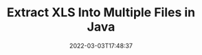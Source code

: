 ---
############################# Static ############################
layout: "auto-gen"
date: 2022-03-03T17:48:37
draft: false

############################# Head ############################
head_title: "Extract XLS into Multiple Files in Java"
head_description: "Java users to extract a single XLS file into several files based on page numbers, page intervals, even or odd pages using documents merger API."

############################# Header ############################
title: "Extract XLS Into Multiple Files in Java"
description: "Extract a single XLS file into several resultant files based on page numbers, page intervals, even or odd pages using documents merger API for Java & J2SE applications."
bg_image: "https://cms.admin.containerize.com/templates/aspose/App_Themes/V3/images/bg/header1.png"
bg_overlay: false
button:
    enable: true
    icon: "fas fa-arrow-down"
    label: "Download Free Trial"
    link: "https://downloads.groupdocs.com/merger/java"

############################# SubMenu ############################
submenu:
    enable: true

    left:
        img_alt: "GroupDocs.Merger for Java"
        image: "https://cms.admin.containerize.com/templates/groupdocs/images/product-logos/90x90-noborder/groupdocs-merger-java.png"
        product: "GroupDocs.Merger"
        platform: "Java"

    middle:
        button:

            # button loop
            - link: "https://apireference.groupdocs.com/merger/java"
              text: "API Reference"

            # button loop
            - link: "https://github.com/groupdocs-merger"
              text: "Code Examples"

            # button loop
            - link: "https://products.groupdocs.app/merger/family"
              text: "Live Demos"

            # button loop
            - link: "https://purchase.groupdocs.com/pricing/merger/java"
              text: "Pricing"

    right:
        link_download: "https://downloads.groupdocs.com/merger"
        link_learn: "https://docs.groupdocs.com/merger/java"
        link_buy: "https://purchase.groupdocs.com"

############################# About ############################
about:
    enable: true
    title: "About GroupDocs.Merger for Java API"
    content: |
        [GroupDocs.Merger for Java](https://products.groupdocs.com/merger/java/) offers a simple solution to safely merge & split between a wide range of document formats including PDF, Microsoft Office (Word, Excel, PowerPoint, OneNote), OpenDocument, HTML, images and many others within .NET applications. By adding just a few lines of the code, perform several document operations such as move, remove, rotate, swap, extract or change the orientation of pages within the documents. The documents merging API also supports previewing document pages as an image to analyse the document structure, formatting and content on the page.
        
        GroupDocs.Merger APIs are well supported on all major operating systems and Java versions including J2SE 7.0 (1.7), J2SE 8.0 (1.8) and Java 10.

############################# Steps ############################
steps:
    enable: true
    title_left: "Extract XLS File By Pages in Java"
    content_left: |
        [GroupDocs.Merger](/merger/java/) makes it easy for Java developers to extract a single XLS file into multiple resultant files by implementing a few easy steps.

        *   Initialize <mark>**ExtractOptions**</mark> class with page numbers that should appear in the resultant document.
        *   Create new instance of <mark>**Merger**</mark> class and pass source document path as a constructor parameter.
        *   Call <mark>**extractPages**</mark> method and pass <mark>**ExtractOptions**</mark> object to it.
        *   Call <mark>**save**</mark> method and specify the file path to save  the resultant document.
        
    title_right: "System Requirements"
    content_right: |
        GroupDocs.Merger for Java APIs are supported on all major platforms and operating systems. Before executing the code below, please make sure that you have the following prerequisites installed on your system.

        *   Operating Systems: Microsoft Windows, Linux, MacOS
        *   Development Environments: NetBeans, IntelliJ IDEA, Eclipse
        *   Frameworks: Java 7 (1.7) and above
        *   Download the latest version of GroupDocs.Merger for Java from [Maven](https://repository.groupdocs.com/webapp/#/artifacts/browse/tree/General/repo/com/groupdocs/groupdocs-merger)
        
    code: |
        ```cs
        // Extract XLS file using GroupDocs.Merger API
        String filePath = "input.xls";
        String filePathOut = "output.xls";

        // Initialize ExtractOptions class with page numbers
        ExtractOptions extractOptions = new ExtractOptions(new int[] { 1, 4 });
        
        // Instantiate Merger with input XLS document
        Merger merger = new Merger("input.xls");
        // Call extractPages method and pass extractOptions object to it
        merger.extractPages(extractOptions);

        // Call save method and specify the path to save the output document
        merger.save("output.xls");
        ```

############################# Demos ############################
demos:
    enable: true
    title: "Live Demos - Exract XLS Pages Online"
    content: |
        Extract XLS file right now by visiting [GroupDocs.Merger Live Demos](https://products.groupdocs.app/splitter/xls) website.
        The live demo has the following benefits
        
############################# About Formats ############################
about_formats:
    enable: true
    format:
        # format loop
        - icon: "far fa-file-excel"
          title: "About XLS File Format"
          content: |
            Files with XLS extension represent Excel Binary File Format. Such files can be created by Microsoft Excel as well as other similar spreadsheet programs such as OpenOffice Calc or Apple Numbers. File saved by Excel are known as Workbook where each workbook can have one or more worksheets. Data is stored and displayed to users in table format in worksheet and can span numeric values, text data, formulas, external data connections, images and charts.

          link: "https://docs.fileformat.com/spreadsheet/xls/"

############################# More Formats ############################
more_formats:
    enable: true
    title: "Extracting Pages From Other Document Formats"
    content: |
        Java documents merger & split API for file formats and images. Extract some of the popular file formats as stated below.
    format: 
        # format loop
        - name: "Extract CSV Pages in Java"
          link: "https://products.groupdocs.com/merger/java/extract/csv/"
          description: "Comma Separated Values File"

        # format loop
        - name: "Extract DOC Pages in Java"
          link: "https://products.groupdocs.com/merger/java/extract/doc/"
          description: "Microsoft Word Document"

        # format loop
        - name: "Extract DOCM Pages in Java"
          link: "https://products.groupdocs.com/merger/java/extract/docm/"
          description: "Microsoft Word Macro-Enabled Document"

        # format loop
        - name: "Extract DOCX Pages in Java"
          link: "https://products.groupdocs.com/merger/java/extract/docx/"
          description: "Microsoft Word Open XML Document"

        # format loop
        - name: "Extract DOT Pages in Java"
          link: "https://products.groupdocs.com/merger/java/extract/dot/"
          description: "Microsoft Word Document Template"

        # format loop
        - name: "Extract DOTM Pages in Java"
          link: "https://products.groupdocs.com/merger/java/extract/dotm/"
          description: "Microsoft Word Macro-Enabled Template"

        # format loop
        - name: "Extract DOTX Pages in Java"
          link: "https://products.groupdocs.com/merger/java/extract/dotx/"
          description: "Word Open XML Document Template"

        # format loop
        - name: "Extract EPUB Pages in Java"
          link: "https://products.groupdocs.com/merger/java/extract/epub/"
          description: "Digital E-Book File Format"

        # format loop
        - name: "Extract HTML Pages in Java"
          link: "https://products.groupdocs.com/merger/java/extract/html/"
          description: "Hyper Text Markup Language"

        # format loop
        - name: "Extract MHT Pages in Java"
          link: "https://products.groupdocs.com/merger/java/extract/mht/"
          description: "MIME Encapsulation of Aggregate HTML"

        # format loop
        - name: "Extract MHTML Pages in Java"
          link: "https://products.groupdocs.com/merger/java/extract/mhtml/"
          description: "MIME Encapsulation of Aggregate HTML"

        # format loop
        - name: "Extract ODP Pages in Java"
          link: "https://products.groupdocs.com/merger/java/extract/odp/"
          description: "OpenDocument Presentation File Format"

        # format loop
        - name: "Extract ODS Pages in Java"
          link: "https://products.groupdocs.com/merger/java/extract/ods/"
          description: "Open Document Spreadsheet"

        # format loop
        - name: "Extract ODT Pages in Java"
          link: "https://products.groupdocs.com/merger/java/extract/odt/"
          description: "Open Document Text"

        # format loop
        - name: "Extract ONE Pages in Java"
          link: "https://products.groupdocs.com/merger/java/extract/one/"
          description: "Microsoft OneNote File Format"

        # format loop
        - name: "Extract OTP Pages in Java"
          link: "https://products.groupdocs.com/merger/java/extract/otp/"
          description: "Origin Graph Template"

        # format loop
        - name: "Extract OTT Pages in Java"
          link: "https://products.groupdocs.com/merger/java/extract/ott/"
          description: "Open Document Template"

        # format loop
        - name: "Extract PDF Pages in Java"
          link: "https://products.groupdocs.com/merger/java/extract/pdf/"
          description: "Portable Document"

        # format loop
        - name: "Extract POTM Pages in Java"
          link: "https://products.groupdocs.com/merger/java/extract/potm/"
          description: "Microsoft PowerPoint Template"

        # format loop
        - name: "Extract POTX Pages in Java"
          link: "https://products.groupdocs.com/merger/java/extract/potx/"
          description: "Microsoft PowerPoint Open XML Template"

        # format loop
        - name: "Extract PPS Pages in Java"
          link: "https://products.groupdocs.com/merger/java/extract/pps/"
          description: "Microsoft PowerPoint Slide Show"

        # format loop
        - name: "Extract PPSM Pages in Java"
          link: "https://products.groupdocs.com/merger/java/extract/ppsm/"
          description: "Microsoft PowerPoint Slide Show"

        # format loop
        - name: "Extract PPSX Pages in Java"
          link: "https://products.groupdocs.com/merger/java/extract/ppsx/"
          description: "PowerPoint Open XML Slide Show"

        # format loop
        - name: "Extract PPT Pages in Java"
          link: "https://products.groupdocs.com/merger/java/extract/ppt/"
          description: "PowerPoint Presentation"

        # format loop
        - name: "Extract PPTM Pages in Java"
          link: "https://products.groupdocs.com/merger/java/extract/pptm/"
          description: "Microsoft PowerPoint Presentation"

        # format loop
        - name: "Extract PPTX Pages in Java"
          link: "https://products.groupdocs.com/merger/java/extract/pptx/"
          description: "PowerPoint Open XML Presentation"

        # format loop
        - name: "Extract PS Pages in Java"
          link: "https://products.groupdocs.com/merger/java/extract/ps/"
          description: "PostScript (PS)"

        # format loop
        - name: "Extract RTF Pages in Java"
          link: "https://products.groupdocs.com/merger/java/extract/rtf/"
          description: "Rich Text File Format"

        # format loop
        - name: "Extract TEX Pages in Java"
          link: "https://products.groupdocs.com/merger/java/extract/tex/"
          description: "LaTeX Source Document"

        # format loop
        - name: "Extract TSV Pages in Java"
          link: "https://products.groupdocs.com/merger/java/extract/tsv/"
          description: "Tab Separated Values File"

        # format loop
        - name: "Extract TXT Pages in Java"
          link: "https://products.groupdocs.com/merger/java/extract/txt/"
          description: "Plain Text File Format"

        # format loop
        - name: "Extract VDX Pages in Java"
          link: "https://products.groupdocs.com/merger/java/extract/vdx/"
          description: "Microsoft Visio XML Drawing File Format"

        # format loop
        - name: "Extract VSDM Pages in Java"
          link: "https://products.groupdocs.com/merger/java/extract/vsdm/"
          description: "Visio Macro-Enabled Drawing"

        # format loop
        - name: "Extract VSDX Pages in Java"
          link: "https://products.groupdocs.com/merger/java/extract/vsdx/"
          description: "Microsoft Visio File Format"

        # format loop
        - name: "Extract VSSM Pages in Java"
          link: "https://products.groupdocs.com/merger/java/extract/vssm/"
          description: "Microsoft Visio Macro Enabled File Format"

        # format loop
        - name: "Extract VSSX Pages in Java"
          link: "https://products.groupdocs.com/merger/java/extract/vssx/"
          description: "Visio Stencil File Format"

        # format loop
        - name: "Extract VSTM Pages in Java"
          link: "https://products.groupdocs.com/merger/java/extract/vstm/"
          description: "Visio Macro-Enabled Drawing Template"

        # format loop
        - name: "Extract VSTX Pages in Java"
          link: "https://products.groupdocs.com/merger/java/extract/vstx/"
          description: "Microsoft Visio File Format"

        # format loop
        - name: "Extract VSX Pages in Java"
          link: "https://products.groupdocs.com/merger/java/extract/vsx/"
          description: "Vector Scalar Extension"

        # format loop
        - name: "Extract VTX Pages in Java"
          link: "https://products.groupdocs.com/merger/java/extract/vtx/"
          description: "Microsoft Visio Drawing Template"

        # format loop
        - name: "Extract XLAM Pages in Java"
          link: "https://products.groupdocs.com/merger/java/extract/xlam/"
          description: "Microsoft Excel Macro-Enabled Add-In"

        # format loop
        - name: "Extract XLSB Pages in Java"
          link: "https://products.groupdocs.com/merger/java/extract/xlsb/"
          description: "Microsoft Excel Binary Spreadsheet File"

        # format loop
        - name: "Extract XLSM Pages in Java"
          link: "https://products.groupdocs.com/merger/java/extract/xlsm/"
          description: "Microsoft Excel Macro-Enabled Spreadsheet"

        # format loop
        - name: "Extract XLSX Pages in Java"
          link: "https://products.groupdocs.com/merger/java/extract/xlsx/"
          description: "Microsoft Excel Open XML Spreadsheet"

        # format loop
        - name: "Extract XLT Pages in Java"
          link: "https://products.groupdocs.com/merger/java/extract/xlt/"
          description: "Microsoft Excel Template"

        # format loop
        - name: "Extract XLTM Pages in Java"
          link: "https://products.groupdocs.com/merger/java/extract/xltm/"
          description: "Microsoft Excel Macro-Enabled Template"

        # format loop
        - name: "Extract XLTX Pages in Java"
          link: "https://products.groupdocs.com/merger/java/extract/xltx/"
          description: "Microsoft Excel Open XML Template"

        # format loop
        - name: "Extract XPS Pages in Java"
          link: "https://products.groupdocs.com/merger/java/extract/xps/"
          description: "Open XML Paper Specification"



############################# Back to top ###############################
back_to_top:
    enable: true
---